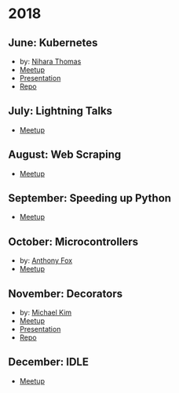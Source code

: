 # 2018

## June: Kubernetes

* by: [Nihara Thomas](https://github.com/niharathomas)
* [Meetup](https://www.meetup.com/OCPython/events/xrqfvnyxjbhb/)
* [Presentation](http://bit.do/oc-py-k8s-slides)
* [Repo](https://github.com/oc-python/201806-k8s-sentiment-analysis)

## July: Lightning Talks

* [Meetup](https://www.meetup.com/OCPython/events/xrqfvnyxkbfb/)

## August: Web Scraping

* [Meetup](https://www.meetup.com/OCPython/events/xrqfvnyxlbkb/)

## September: Speeding up Python

* [Meetup](https://www.meetup.com/OCPython/events/xrqfvnyxmbgb/)

## October: Microcontrollers

* by: [Anthony Fox](https://github.com/wtfox/)
* [Meetup](https://www.meetup.com/OCPython/events/xrqfvnyxnbdb/)

## November: Decorators

* by: [Michael Kim](https://github.com/MichaelKim0407/)
* [Meetup](https://www.meetup.com/OCPython/events/xrqfvnyxpbjb/)
* [Presentation](https://michaelkim0407.github.io/python-decorators/)
* [Repo](https://github.com/oc-python/201811-python-decorators)

## December: IDLE

* [Meetup](https://www.meetup.com/OCPython/events/256440847/)
